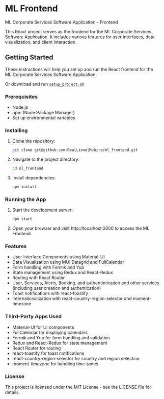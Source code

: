 # ML Frontend

ML Corporate Services Software Application - Frontend

This React project serves as the frontend for the ML Corporate Services Software Application. It includes various features for user interfaces, data visualization, and client interaction.

## Getting Started

These instructions will help you set up and run the React frontend for the ML Corporate Services Software Application.

Or download and run [`setup_project.sh`](./setup_project.sh)

### Prerequisites

- Node.js
- npm (Node Package Manager)
- Set up environmental variables

### Installing

1. Clone the repository:

    ```bash
    git clone git@github.com:RealLionelMuhire/ml_frontend.git
    ```

2. Navigate to the project directory:

    ```bash
    cd ml_frontend
    ```

3. Install dependencies:

    ```bash
    npm install
    ```

### Running the App

1. Start the development server:

    ```bash
    npm start
    ```

2. Open your browser and visit http://localhost:3000 to access the ML Frontend.

### Features

- User Interface Components using Material-UI
- Data Visualization using MUI Datagrid and FullCalendar
- Form handling with Formik and Yup
- State management using Redux and React-Redux
- Routing with React Router
- User, Services, Alerts, Booking, and authentintication and other services (including user creation and authentication)
- Toast notifications with react-toastify
- Internationalization with react-country-region-selector and moment-timezone

### Third-Party Apps Used

- Material-UI for UI components
- FullCalendar for displaying calendars
- Formik and Yup for form handling and validation
- Redux and React-Redux for state management
- React Router for routing
- react-toastify for toast notifications
- react-country-region-selector for country and region selection
- moment-timezone for handling time zones

### License

This project is licensed under the MIT License - see the LICENSE file for details.

